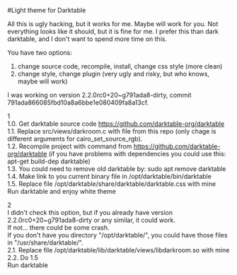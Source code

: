 #Light theme for Darktable

All this is ugly hacking, but it works for me. Maybe will work for you.
Not everything looks like it should, but it is fine for me. I prefer this than dark darktable, and I don't want to spend
more time on this.

You have two options:
1. change source code, recompile, install, change css style (more clean)
2. change style, change plugin (very ugly and risky, but who knows, maybe will work)

I was working on version 2.2.0rc0+20~g791ada8-dirty, commit 791ada866085fbd10a8a6bbe1e080409fa8a13cf.

1  
1.0. Get darktable source code <https://github.com/darktable-org/darktable>  
1.1. Replace src/views/darkroom.c with file from this repo (only chage is different arguments for cairo_set_source_rgb).  
1.2. Recompile project with command from <https://github.com/darktable-org/darktable> (if you have problems with dependencies you could use this: apt-get build-dep darktable)  
1.3. You could need to remove old darktable by: sudo apt remove darktable  
1.4. Make link to you current binary file in /opt/darktable/bin/darktable  
1.5. Replace file /opt/darktable/share/darktable/darktable.css with mine   
Run darktable and enjoy white theme

2  
I didn't check this option, but if you already have version 2.2.0rc0+20~g791ada8-dirty or any similar, it could work.  
If not... there could be some crash.  
If you don't have you directory "/opt/darktable/", you could have those files in "/usr/share/darktable/".  
2.1. Replace file /opt/darktable/lib/darktable/views/libdarkroom.so with mine  
2.2. Do 1.5  
Run darktable
